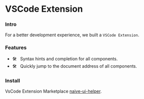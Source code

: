 # VSCode Extension


### Intro

For a better development experience, we built a `VSCode Extension`.

### Features

- 🛠️ &nbsp; Syntax hints and completion for all components.
- 🛠️ &nbsp; Quickly jump to the document address of all components.

### Install

VsCode Extension Marketplace [naive-ui-helper](https://marketplace.visualstudio.com/items?itemName=forestXie.naive-ui-helper).

